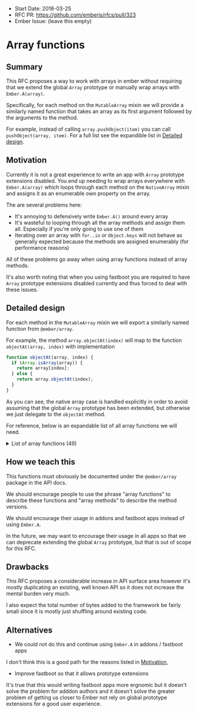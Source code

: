 - Start Date: 2018-03-25
- RFC PR: https://github.com/emberjs/rfcs/pull/323
- Ember Issue: (leave this empty)

# Array functions

## Summary

This RFC proposes a way to work with arrays in ember without requiring that we extend the global `Array` prototype or manually wrap arrays with `Ember.A(array)`.

Specifically, for each method on the `MutableArray` mixin we will provide a similarly named function that takes an array as its first argument followed by the arguments to the method.

For example, instead of calling `array.pushObject(item)` you can call `pushObject(array, item)`. For a full list see the expandible list in [Detailed design](#detailed-design).

## Motivation

Currently it is not a great experience to write an app with `Array` prototype extensions disabled. You end up needing to wrap arrays everywhere with `Ember.A(array)` which loops through each method on the `NativeArray` mixin and assigns it as an enumerable own property on the array.

The are several problems here:

- It's annoying to defensively write `Ember.A()` around every array
- It's wasteful to looping through all the array methods and assign them all. Especially if you're only going to use one of them
- Iterating over an array with `for..in` or `Object.keys` will not behave as generally expected because the methods are assigned enumerably (for performance reasons)

All of these problems go away when using array functions instead of array methods.

It's also worth noting that when you using fastboot you are required to have `Array` prototype extensions disabled currently and thus forced to deal with these issues.

## Detailed design

For each method in the `MutableArray` mixin we will export a similarly named function from `@ember/array`.

For example, the method `array.objectAt(index)` will map to the function `objectAt(array, index)` with implementation

```js
function objectAt(array, index) {
  if (Array.isArray(array)) {
    return array[index];
  } else {
    return array.objectAt(index);
  }
}
```

As you can see, the native array case is handled explicitly in order to avoid assuming that the global `Array` prototype has been extended, but otherwise we just delegate to the `objectAt` method.

For reference, below is an expandable list of all array functions we will need.

<details>
  <summary>List of array functions (49)</summary>
  <code>
    <ul>
      <li>addArrayObserver</li>
      <li>addObject</li>
      <li>addObjects</li>
      <li>any</li>
      <li>arrayContentDidChange</li>
      <li>arrayContentWillChange</li>
      <li>clear</li>
      <li>compact</li>
      <li>every</li>
      <li>filter</li>
      <li>filterBy</li>
      <li>find</li>
      <li>findBy</li>
      <li>forEach</li>
      <li>getEach</li>
      <li>includes</li>
      <li>indexOf</li>
      <li>insertAt</li>
      <li>invoke</li>
      <li>isAny</li>
      <li>isEvery</li>
      <li>lastIndexOf</li>
      <li>map</li>
      <li>mapBy</li>
      <li>objectAt</li>
      <li>objectsAt</li>
      <li>popObject</li>
      <li>pushObject</li>
      <li>pushObjects</li>
      <li>reduce</li>
      <li>reject</li>
      <li>rejectBy</li>
      <li>removeArrayObserver</li>
      <li>removeAt</li>
      <li>removeObject</li>
      <li>removeObjects</li>
      <li>replace</li>
      <li>reverseObjects</li>
      <li>setEach</li>
      <li>setObjects</li>
      <li>shiftObject</li>
      <li>slice</li>
      <li>sortBy</li>
      <li>toArray</li>
      <li>uniq</li>
      <li>uniqBy</li>
      <li>unshiftObject</li>
      <li>unshiftObjects</li>
      <li>without</li>
    </ul>
  </code>
</details>

## How we teach this

This functions must obviously be documented under the `@ember/array` package in the API docs.

We should encourage people to use the phrase "array functions" to describe these functions and "array methods" to describe the method versions.

We should encourage their usage in addons and fastboot apps instead of using `Ember.A`.

In the future, we may want to encourage their usage in all apps so that we can deprecate extending the global `Array` prototype, but that is out of scope for this RFC.

## Drawbacks

This RFC proposes a considerable increase in API surface area however it's mostly duplicating an existing, well known API so it does not increase the mental burden very much.

I also expect the total number of bytes added to the framework be fairly small since it is mostly just shuffling around existing code.

## Alternatives

- We could not do this and continue using `Ember.A` in addons / fastboot apps

I don't think this is a good path for the reasons listed in [Motivation](#motivation),

- Improve fastboot so that it allows prototype extensions

It's true that this would writing fastboot apps more ergnomic but it doesn't solve the problem for adddon authors and it doesn't solve the greater problem of getting us closer to Ember not rely on global prototype extensions for a good user experience.
